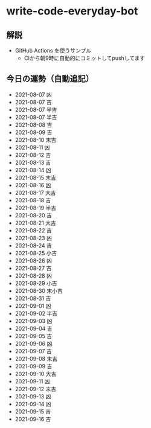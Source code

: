 # write-code-everyday-bot

## 解説

- GitHub Actions を使うサンプル
  - CIから朝9時に自動的にコミットしてpushしてます

## 今日の運勢（自動追記）

- 2021-08-07 凶
- 2021-08-07 吉
- 2021-08-07 半吉
- 2021-08-07 半吉
- 2021-08-08 吉
- 2021-08-09 吉
- 2021-08-10 末吉
- 2021-08-11 凶
- 2021-08-12 吉
- 2021-08-13 吉
- 2021-08-14 凶
- 2021-08-15 末吉
- 2021-08-16 凶
- 2021-08-17 大吉
- 2021-08-18 吉
- 2021-08-19 半吉
- 2021-08-20 吉
- 2021-08-21 大吉
- 2021-08-22 吉
- 2021-08-23 凶
- 2021-08-24 吉
- 2021-08-25 小吉
- 2021-08-26 凶
- 2021-08-27 吉
- 2021-08-28 凶
- 2021-08-29 小吉
- 2021-08-30 末小吉
- 2021-08-31 吉
- 2021-09-01 凶
- 2021-09-02 半吉
- 2021-09-03 凶
- 2021-09-04 吉
- 2021-09-05 吉
- 2021-09-06 凶
- 2021-09-07 吉
- 2021-09-08 末吉
- 2021-09-09 吉
- 2021-09-10 大吉
- 2021-09-11 凶
- 2021-09-12 末吉
- 2021-09-13 凶
- 2021-09-14 凶
- 2021-09-15 吉
- 2021-09-16 吉
